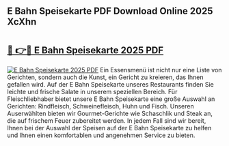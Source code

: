 ## E Bahn Speisekarte PDF Download Online 2025 XcXhn

# <h2><a href="http://gcdlud3.nevu.top/?p=E+Bahn+Speisekarte">🔗 👉🔴 E Bahn Speisekarte 2025 PDF</a></h2>

[![E Bahn Speisekarte 2025 PDF](https://i.imgur.com/dBaPXMq.png)](http://gcdlud3.nevu.top/?p=E+Bahn+Speisekarte)
Ein Essensmenü ist nicht nur eine Liste von Gerichten, sondern auch die Kunst, ein Gericht zu kreieren, das Ihnen gefallen wird. Auf der E Bahn Speisekarte unseres Restaurants finden Sie leichte und frische Salate in unserem speziellen Bereich. Für Fleischliebhaber bietet unsere E Bahn Speisekarte eine große Auswahl an Gerichten: Rindfleisch, Schweinefleisch, Huhn und Fisch. Unseren Auserwählten bieten wir Gourmet-Gerichte wie Schaschlik und Steak an, die auf frischem Feuer zubereitet werden. In jedem Fall sind wir bereit, Ihnen bei der Auswahl der Speisen auf der E Bahn Speisekarte zu helfen und Ihnen einen komfortablen und angenehmen Service zu bieten.
